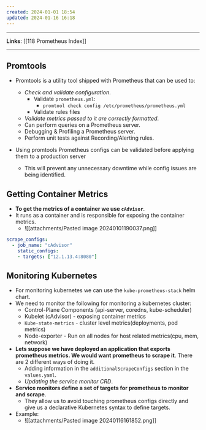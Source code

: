 ```yaml
---
created: 2024-01-01 18:54
updated: 2024-01-16 16:18
---
```

---
**Links**: [[118 Prometheus Index]]

---
## Promtools
- Promtools is a utility tool shipped with Prometheus that can be used to:
	- *Check and validate configuration*.
		- Validate `prometheus.yml`: 
			- `promtool check config /etc/prometheus/prometheus.yml`
		- Validate rules files
	- *Validate metrics passed to it are correctly formatted*.
	- Can perform queries on a Prometheus server.
	- Debugging & Profiling a Prometheus server.
	- Perform unit tests against Recording/Alerting rules.

- Using promtools Prometheus configs can be validated before applying them to a production server
	- This will prevent any unnecessary downtime while config issues are being identified.

## Getting Container Metrics
- **To get the metrics of a container we use `cAdvisor`**.
- It runs as a container and is responsible for exposing the container metrics.
	- ![[attachments/Pasted image 20240101190037.png]]

```yaml title:"Scrape config for using cAdvisor metrics" fold
scrape_configs:
  - job_name: "cAdvisor"
    static_configs:
    - targets: ["12.1.13.4:8080"]
```

## Monitoring Kubernetes
- For monitoring kubernetes we can use the `kube-prometheus-stack` helm chart.
- We need to monitor the following for monitoring a kubernetes cluster:
	- Control-Plane Components (api-server, coredns, kube-scheduler)
	- Kubelet (cAdvisor) - exposing container metrics
	- `Kube-state-metrics` - cluster level metrics(deployments, pod metrics)
	- Node-exporter - Run on all nodes for host related metrics(cpu, mem, network)
- **Lets suppose we have deployed an application that exports prometheus metrics. We would want prometheus to scrape it**. There are 2 different ways of doing it.
	- Adding information in the `additionalScrapeConfigs` section in the `values.yaml`.
	- *Updating the service monitor CRD*.
- **Service monitors define a set of targets for prometheus to monitor and scrape**.
	- They allow us to avoid touching prometheus configs directly and give us a declarative Kubernetes syntax to define targets.
- Example:
	- ![[attachments/Pasted image 20240116161852.png]]